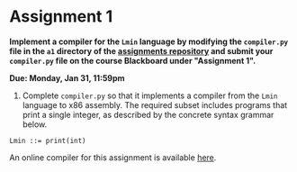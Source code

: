 # Assignment 1

**Implement a compiler for the `Lmin` language by modifying the
`compiler.py` file in the `a1` directory of the [assignments
repository](https://github.com/jnear/cs202-assignments) and submit
your `compiler.py` file on the course Blackboard under "Assignment
1".**

**Due: Monday, Jan 31, 11:59pm**

1. Complete `compiler.py` so that it implements a compiler from the
   `Lmin` language to x86 assembly. The required subset includes
   programs that print a single integer, as described by the concrete
   syntax grammar below.
   
```
Lmin ::= print(int)
```

An online compiler for this assignment is available
[here](http://jnear.w3.uvm.edu/cs202/compiler-a1.php).
